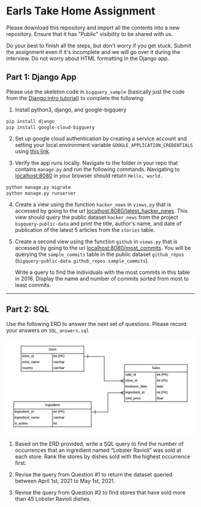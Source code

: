 # Earls Take Home Assignment

Please download this repository and import all the contents into a new repository. Ensure that it has "Public" visibility to be shared with us.

Do your best to finish all the steps, but don't worry if you get stuck. Submit the assignment even if it's incomplete and we will go over it during the interview. Do not worry about HTML formatting in the Django app. 

## Part 1: Django App

Please use the skeleton code in `bigquery_sample` (basically just the code from the [Django intro tutorial](https://docs.djangoproject.com/en/3.2/intro/tutorial01/)) to complete the following:

1. Install python3, django, and google-bigquery
```
pip install django
pip install google-cloud-bigquery
```
2. Set up google cloud authentication by creating a service account and setting your local environment variable `GOOGLE_APPLICATION_CREDENTIALS` using [this link](https://cloud.google.com/bigquery/docs/quickstarts/quickstart-client-libraries#bigquery-simple-app-build-service-python).

3. Verify the app runs locally. Navigate to the folder in your repo that contains `manage.py` and run the following commands. Navigating to [localhost:8080](localhost:8080) in your browser should return `Hello, world.`
```
python manage.py migrate
python manage.py runserver
```

4. Create a view using the function `hacker_news` in `views.py` that is accessed by going to the url [localhost:8080/latest_hacker_news](localhost:8080/latest_hacker_news). This view should query the public dataset `hacker_news` from the project `bigquery-public-data` and print the title, author's name, and date of publication of the latest 5 articles from the `stories` table. 
   
5. Create a second view using the function `github` in `views.py` that is accessed by going to the url [localhost:8080/most_commits](localhost:8080/most_commits). You will be querying the `sample_commits` table in the public dataset `github_repos` (`bigquery-public-data.github_repos.sample_commits`). 

    Write a query to find the individuals with the most commits in this table in 2016. Display the name and number of commits sorted from most to least commits.
    

___

## Part 2: SQL 

Use the following ERD to answer the next set of questions. Please record your answers on `SQL_answers.sql`

![Sales ERD](Sales_ERD.jpeg)

1. Based on the ERD provided, write a SQL query to find the number of occurrences that an ingredient named “Lobster Ravioli” was sold at each store. Rank the stores by dishes sold with the highest occurrence first.


2. Revise the query from Question #1 to return the dataset queried between April 1st, 2021 to May 1st, 2021.


3. Revise the query from Question #2 to find stores that have sold more than 45 Lobster Ravioli dishes.
